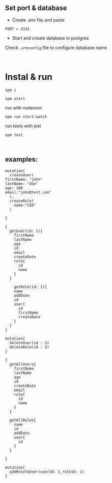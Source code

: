 ## Set port & database
- Create .env file and paste
```
PORT = 3333
```
- Start and create database in postgres

Check ```.ormconfig``` file to configure database name

</br>

# Instal & run
``` 
npm i
``` 
``` 
npm start
``` 
run with nodemon
```
npm run start:watch
```
run tests with jest
```
npm test
```
</br>

## examples:
```
mutation{
  createUser(
firstName: "john"
lastName: "doe"
age: 100
email:"john@test.com"
  ),
  createRole(
    name:"CEO"
  )
  
}
```

``` 
{
  getUser(id: 1){
    firstName
    lastName
    age
    id
    email
    createDate
    role{
      id
      name
    }
  }
  
    getRole(id: 1){
    name
    addDate
    id
    user{
      id
      firstName
      createDate
    }
  }
}
```

``` 
mutation{
  deleteUser(id : 3)
  deleteRole(id : 3)
}
```

``` 
{
  getAllUsers{
    firstName
    lastName
    age
    id
    createDate
    email
    role{
      id
      name
    }
  }
  
  getAllRoles{
    name
    id
    addDate
    user{
      id
    }
  }
  
}
```
```
mutation{
  addRoleToUser(userId: 1,roleId: 1)
}
```